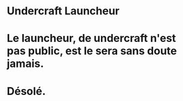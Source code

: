 # Undercraft Launcheur

# Le launcheur, de undercraft n'est pas public, est le sera sans doute jamais. 

# Désolé.
